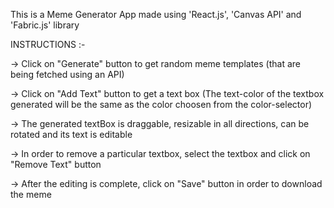 This is a Meme Generator App made using 'React.js', 'Canvas API' and 
'Fabric.js' library

INSTRUCTIONS :-

-> Click on "Generate" button to get random meme templates (that are being fetched using an API)

-> Click on "Add Text" button to get a text box (The text-color of the textbox generated will be the same as the color choosen from the color-selector)

-> The generated textBox is draggable, resizable in all directions, can be rotated and its text is editable

->  In order to remove a particular textbox, select the textbox and click on "Remove Text" button

-> After the editing is complete, click on "Save" button in order to download the meme